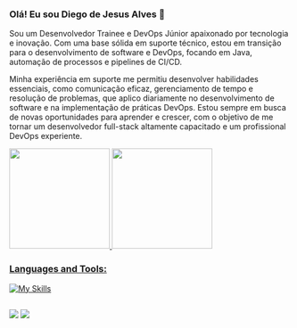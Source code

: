### Olá! Eu sou Diego de Jesus Alves 👋

Sou um Desenvolvedor Trainee e DevOps Júnior apaixonado por tecnologia e inovação. Com uma base sólida em suporte técnico, estou em transição para o desenvolvimento de software e DevOps, focando em Java, automação de processos e pipelines de CI/CD.

Minha experiência em suporte me permitiu desenvolver habilidades essenciais, como comunicação eficaz, gerenciamento de tempo e resolução de problemas, que aplico diariamente no desenvolvimento de software e na implementação de práticas DevOps. Estou sempre em busca de novas oportunidades para aprender e crescer, com o objetivo de me tornar um desenvolvedor full-stack altamente capacitado e um profissional DevOps experiente.

<div>
  <a href="https://github.com/Djalves424">
  <img height="180em" src="https://github-readme-stats-eight-theta.vercel.app/api?username=Djalves424&show_icons=true&theme=chartreuse-dark&include_all_commits=true&count_private=true"/>
  <img height="180em" src="https://github-readme-stats-eight-theta.vercel.app/api/top-langs/?username=Djalves424&layout=compact&langs_count=8&theme=chartreuse-dark"/>
<div>
  

### Languages and Tools:
![My Skills](https://skillicons.dev/icons?i=java,spring,mysql,postgres,mongodb,docker,git,github,vscode,eclipse,idea,postman)

  
    
</div>
  
  ##
  
  <div> 
  <a href="https://instagram.com/diego.jalves.1" target="_blank"><img src="https://img.shields.io/badge/-Instagram-%23E4405F?style=for-the-badge&logo=instagram&logoColor=white" target="_blank"></a>
  <a href="https://www.linkedin.com/in/diego-de-jesus-alves-474513119/" target="_blank"><img src="https://img.shields.io/badge/-LinkedIn-%230077B5?style=for-the-badge&logo=linkedin&logoColor=white" target="_blank"></a> 
  
</div>
